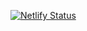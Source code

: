 [![Netlify Status](https://api.netlify.com/api/v1/badges/3083ffc5-0703-4105-82fd-c6b037e548a4/deploy-status)](https://app.netlify.com/sites/hanoverfitness/deploys)